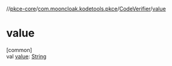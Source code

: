 //[pkce-core](../../../index.md)/[com.mooncloak.kodetools.pkce](../index.md)/[CodeVerifier](index.md)/[value](value.md)

# value

[common]\
val [value](value.md): [String](https://kotlinlang.org/api/latest/jvm/stdlib/kotlin/-string/index.html)

